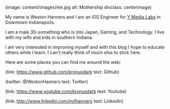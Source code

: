 <!--
Title: About Me
Page: true
Template: page
-->

(image: content/images/me.jpg alt: Mothership divclass: centerimage)

My name is Weston Hanners and I am an iOS Engineer for [Y Media Labs](http://www.ymedialabs.com) in Downtown Indianapolis. 

I am a male 30-something who is into Japan, Gaming, and Technology. I live with my wife and kids in southern Indiana. 

I am very interested in improving myself and with this blog I hope to educate others while I learn. 
I can't really think of much else to stick here.

Here are some places you can find me around the web:

(link: https://www.github.com/kronusdark text: Github)

(twitter: @WestonHanners text: Twitter)

(link: https://www.youtube.com/kronusdark text: Youtube)

(link: http://www.linkedin.com/in/lhanners text: LinkedIn)